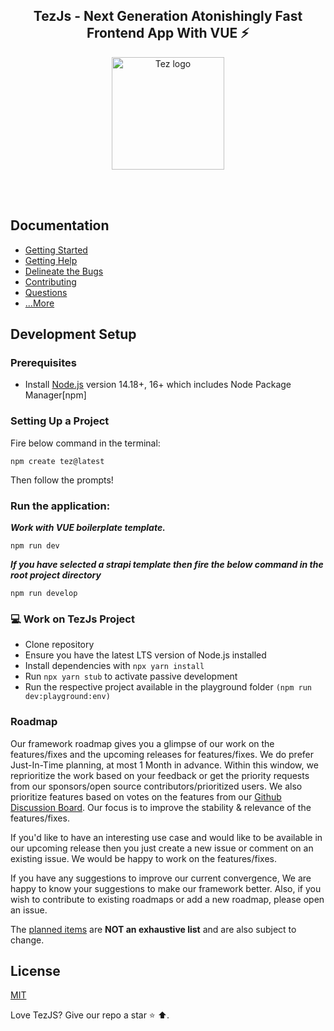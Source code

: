 <h2 align="center">TezJs - Next Generation Atonishingly Fast Frontend App With VUE ⚡</h2>
<p align="center">
  <a href="#">
    <img width="180" src="https://user-images.githubusercontent.com/20392302/166857418-b5f88b27-bc0a-4afa-bda1-4f4006b000e4.png" alt="Tez logo">
  </a>
    </p>
<br/>
<br/>

## Documentation 
- [Getting Started](https://github.com/tezjs/tezjs/blob/main/docs/pages/getting-started.md)
- [Getting Help](https://github.com/tezjs/tezjs/blob/main/docs/pages/community/getting-help.md)
- [Delineate the Bugs](https://github.com/tezjs/tezjs/blob/main/docs/pages/community/delineate-the-bugs.md)
- [Contributing](https://github.com/tezjs/tezjs/blob/main/docs/pages/community/contribution.md)
- [Questions](https://github.com/tezjs/tezjs/discussions/categories/q-a)
- [...More](https://github.com/tezjs/tezjs/blob/main/docs/pages/index.md)

## Development Setup

### Prerequisites

- Install [Node.js](https://nodejs.org/en/) version 14.18+, 16+ which includes Node Package Manager[npm]

### Setting Up a Project

Fire below command in the terminal:

```
npm create tez@latest
```
Then follow the prompts!

### Run the application:

***Work with VUE boilerplate template.***
```terminal
npm run dev
```

***If you have selected a strapi template then fire the below command in the root project directory***
```terminal
npm run develop
```

### 💻 Work on TezJs Project

- Clone repository
- Ensure you have the latest LTS version of Node.js installed
- Install dependencies with `npx yarn install`
- Run `npx yarn stub` to activate passive development
- Run the respective project available in the playground folder `(npm run dev:playground:env)`

### Roadmap
Our framework roadmap gives you a glimpse of our work on the features/fixes and the upcoming releases for features/fixes. We do prefer Just-In-Time planning, at most 1 Month in advance. Within this window, we reprioritize the work based on your feedback or get the priority requests from our sponsors/open source contributors/prioritized users. We also prioritize features based on votes on the features from our [Github Discussion Board](https://github.com/tezjs/tezjs/discussions/categories/polls). Our focus is to improve the stability & relevance of the features/fixes.

If you'd like to have an interesting use case and would like to be available in our upcoming release then you just create a new issue or comment on an existing issue. We would be happy to work on the features/fixes.

If you have any suggestions to improve our current convergence, We are happy to know your suggestions to make our framework better. Also, if you wish to contribute to existing roadmaps or add a new roadmap, please open an issue.

The [planned items](https://github.com/orgs/tezjs/projects/9) are **NOT an exhaustive list** and are also subject to change.

## License

[MIT](./LICENSE)

Love TezJS? Give our repo a star ⭐ ⬆️.
